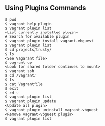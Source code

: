 ## Using Plugins Commands

```
$ pwd 
$ vagrant help plugin 
$ vagrant plugin list 
<List currently installed plugin>
# Search for available plugin
$ vagrant plugin install vagrant-vbguest 
$ vagrant plugin list 
$ cd projects/trusty/ 
$ ls 
<See Vagarant file>
$ vagrant up 
<Look for shared folder continues to mount>
$ vagrant ssh 
$ cd /vagrant/ 
$ ls 
$ cat Vagrantfile 
$ exit 
$ cd ~ 
$ vagrant plugin list 
$ vagrant plugin update 
<Update all plugin>
$ vagrant plugin uninstall vagrant-vbguest
<Remove vagrant-vbguest plugin>
$ vagrant plugin list
```
<!--stackedit_data:
eyJoaXN0b3J5IjpbOTY5NTAzOTY4LC04NDYxOTc3NThdfQ==
-->